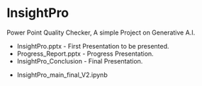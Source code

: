 # InsightPro
Power Point Quality Checker, A simple Project on Generative A.I.
<ul>
  <li>InsightPro.pptx - First Presentation to be presented.</li>
  <li>Progress_Report.pptx - Progress Presentation.</li>
  <li>InsightPro_Conclusion - Final Presentation.</li>
</ul>
<ul>
  <li>InsightPro_main_final_V2.ipynb</li>
</ul>

